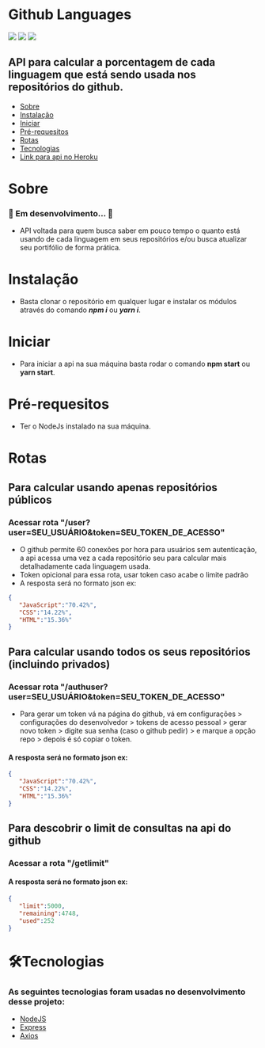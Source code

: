 # Github Languages
<img src="https://img.shields.io/static/v1?label=Express&message=4.17.1&color=00BFFF&style=plastic"/>  <img src="https://img.shields.io/static/v1?label=Axios&message=0.21.1&color=00BFFF&style=plastic"/>  <img src="https://img.shields.io/static/v1?label=NodeJs&message=14.17.0&color=00BFFF&style=plastic"/>

## API para calcular a porcentagem de cada linguagem que está sendo usada nos repositórios do github.

<!--ts-->
* [Sobre](#Sobre)
* [Instalação](#Instalacao)
* [Iniciar](#Iniciar)
* [Pré-requesitos](#Pre-requesitos)
* [Rotas](#Rotas)
* [Tecnologias](#tecnologias)
* [Link para api no Heroku](https://git-languages.herokuapp.com/)
<!--te-->

# Sobre

### 🚧  Em desenvolvimento...  🚧
- API voltada para quem busca saber em pouco tempo o quanto está usando de cada linguagem em seus repositórios e/ou busca atualizar seu portifólio de forma prática.

# Instalação

- Basta clonar o repositório em qualquer lugar e instalar os módulos através do comando ***npm i*** ou ***yarn i***.

# Iniciar

- Para iniciar a api na sua máquina basta rodar o comando **npm start** ou **yarn start**.

# Pré-requesitos

- Ter o NodeJs instalado na sua máquina.

# Rotas

## Para calcular usando apenas repositórios públicos 

### Acessar rota "/user?user=SEU_USUÁRIO&token=SEU_TOKEN_DE_ACESSO"
- O github permite 60 conexões por hora para usuários sem autenticação, a api acessa uma vez a cada repositório seu para calcular mais detalhadamente cada linguagem usada.
- Token opicional para essa rota, usar token caso acabe o limite padrão
- A resposta será no formato json ex:
 ```json
 {
    "JavaScript":"70.42%",
    "CSS":"14.22%",
    "HTML":"15.36%"
 } 
```

## Para calcular usando todos os seus repositórios (incluindo privados)

### Acessar rota "/authuser?user=SEU_USUÁRIO&token=SEU_TOKEN_DE_ACESSO"

- Para gerar um token vá na página do github, vá em configurações > configurações do desenvolvedor > tokens de acesso pessoal > 
gerar novo token > digite sua senha (caso o github pedir) > e marque a opção repo >  depois é só copiar o token.

#### A resposta será no formato json ex:
 ```json
 {
    "JavaScript":"70.42%",
    "CSS":"14.22%",
    "HTML":"15.36%"
 } 
```

## Para descobrir o limit de consultas na api do github

### Acessar a rota "/getlimit"

#### A resposta será no formato json ex:
 ```json
 {
    "limit":5000,
    "remaining":4748,
    "used":252
 } 
 ```

# 🛠Tecnologias
### As seguintes tecnologias foram usadas no desenvolvimento desse projeto:

- [NodeJS](https://nodejs.org/en/)
- [Express](https://expressjs.com/pt-br/)
- [Axios](https://github.com/axios/axios)
